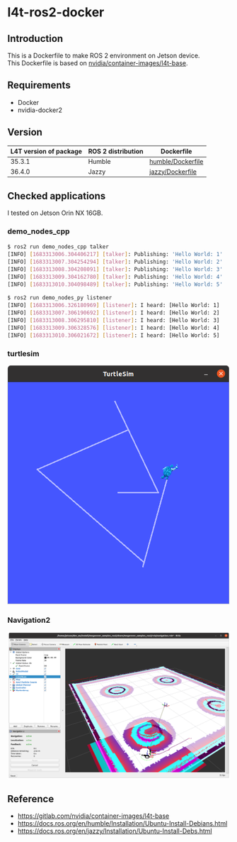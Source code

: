 # l4t-ros2-docker

## Introduction

This is a Dockerfile to make ROS 2 environment on Jetson device.  
This Dockerfile is based on [nvidia/container-images/l4t-base](https://gitlab.com/nvidia/container-images/l4t-base).

## Requirements

- Docker
- nvidia-docker2

## Version

|L4T version of package|ROS 2 distribution|Dockerfile|
|---|---|---|
|35.3.1|Humble|[humble/Dockerfile](humble/Dockerfile)|
|36.4.0|Jazzy|[jazzy/Dockerfile](jazzy/Dockerfile)|

## Checked applications

I tested on Jetson Orin NX 16GB.

### demo_nodes_cpp

```bash
$ ros2 run demo_nodes_cpp talker
[INFO] [1683313006.304406217] [talker]: Publishing: 'Hello World: 1'
[INFO] [1683313007.304254294] [talker]: Publishing: 'Hello World: 2'
[INFO] [1683313008.304208091] [talker]: Publishing: 'Hello World: 3'
[INFO] [1683313009.304162780] [talker]: Publishing: 'Hello World: 4'
[INFO] [1683313010.304098489] [talker]: Publishing: 'Hello World: 5'
```

```bash
$ ros2 run demo_nodes_py listener
[INFO] [1683313006.326180969] [listener]: I heard: [Hello World: 1]
[INFO] [1683313007.306190692] [listener]: I heard: [Hello World: 2]
[INFO] [1683313008.306295810] [listener]: I heard: [Hello World: 3]
[INFO] [1683313009.306328576] [listener]: I heard: [Hello World: 4]
[INFO] [1683313010.306021672] [listener]: I heard: [Hello World: 5]
```

### turtlesim

![](image/turtlesim.png)

### Navigation2

![](image/nav2.png)

## Reference

- <https://gitlab.com/nvidia/container-images/l4t-base>
- <https://docs.ros.org/en/humble/Installation/Ubuntu-Install-Debians.html>
- <https://docs.ros.org/en/jazzy/Installation/Ubuntu-Install-Debs.html>

